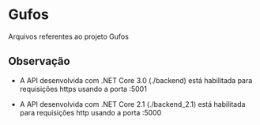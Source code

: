 # Gufos
Arquivos referentes ao projeto Gufos

## Observação

- A API desenvolvida com .NET Core 3.0 (./backend) está habilitada para requisições https usando a porta :5001

- A API desenvolvida com .NET Core 2.1 (./backend_2.1) está habilitada para requisições http usando a porta :5000
